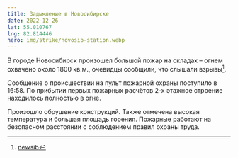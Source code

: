 ```yaml
---
title: Задымление в Новосибирске
date: 2022-12-26
lat: 55.010767
lng: 82.814446
hero: img/strike/novosib-station.webp
---
```


В городе Новосибирск произошел большой пожар на складах – огнем охвачено около 1800 кв.м., очевидцы сообщили, что слышали взрывы[^1].

Сообщение о происшествии на пульт пожарной охраны поступило в 16:58. По прибытии первых пожарных расчётов 2-х этажное строение находилось полностью в огне. 

Произошло обрушение конструкций. Также отмечена высокая температура и большая площадь горения. Пожарные работают на безопасном расстоянии с соблюдением правил охраны труда.

[^1]: [newsib](https://newsib.net/novosti/krupnyj-pozhar-na-sklade-v-novosibirske-est-ugroza-sosednim-zdaniyam.html)